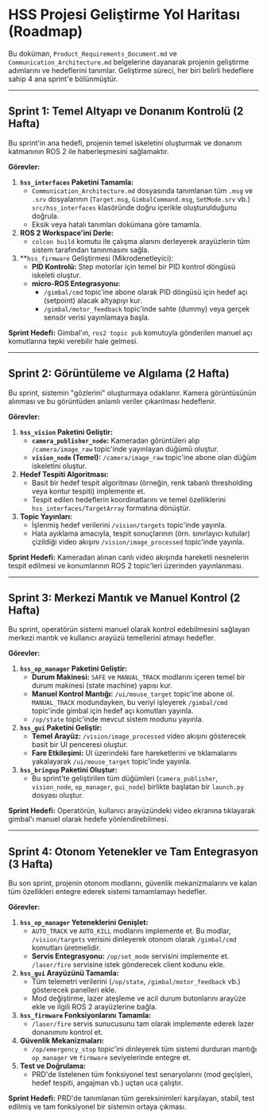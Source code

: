 # HSS Projesi Geliştirme Yol Haritası (Roadmap)

Bu doküman, `Product_Requirements_Document.md` ve `Communication_Architecture.md` belgelerine dayanarak projenin geliştirme adımlarını ve hedeflerini tanımlar. Geliştirme süreci, her biri belirli hedeflere sahip 4 ana sprint'e bölünmüştür.

---

## Sprint 1: Temel Altyapı ve Donanım Kontrolü (2 Hafta)

Bu sprint'in ana hedefi, projenin temel iskeletini oluşturmak ve donanım katmanının ROS 2 ile haberleşmesini sağlamaktır.

**Görevler:**
1.  **`hss_interfaces` Paketini Tamamla:**
    -   `Communication_Architecture.md` dosyasında tanımlanan tüm `.msg` ve `.srv` dosyalarının (`Target.msg`, `GimbalCommand.msg`, `SetMode.srv` vb.) `src/hss_interfaces` klasöründe doğru içerikle oluşturulduğunu doğrula.
    -   Eksik veya hatalı tanımları dokümana göre tamamla.
2.  **ROS 2 Workspace'ini Derle:**
    -   `colcon build` komutu ile çalışma alanını derleyerek arayüzlerin tüm sistem tarafından tanınmasını sağla.
3.  **`hss_firmware` Geliştirmesi (Mikrodenetleyici):
    -   **PID Kontrolü:** Step motorlar için temel bir PID kontrol döngüsü iskeleti oluştur.
    -   **micro-ROS Entegrasyonu:**
        -   `/gimbal/cmd` topic'ine abone olarak PID döngüsü için hedef açı (setpoint) alacak altyapıyı kur.
        -   `/gimbal/motor_feedback` topic'inde sahte (dummy) veya gerçek sensör verisi yayınlamaya başla.

**Sprint Hedefi:** Gimbal'ın, `ros2 topic pub` komutuyla gönderilen manuel açı komutlarına tepki verebilir hale gelmesi.

---

## Sprint 2: Görüntüleme ve Algılama (2 Hafta)

Bu sprint, sistemin "gözlerini" oluşturmaya odaklanır. Kamera görüntüsünün alınması ve bu görüntüden anlamlı veriler çıkarılması hedeflenir.

**Görevler:**
1.  **`hss_vision` Paketini Geliştir:**
    -   **`camera_publisher_node`:** Kameradan görüntüleri alıp `/camera/image_raw` topic'inde yayınlayan düğümü oluştur.
    -   **`vision_node` (Temel):** `/camera/image_raw` topic'ine abone olan düğüm iskeletini oluştur.
2.  **Hedef Tespiti Algoritması:**
    -   Basit bir hedef tespit algoritması (örneğin, renk tabanlı thresholding veya kontur tespiti) implemente et.
    -   Tespit edilen hedeflerin koordinatlarını ve temel özelliklerini `hss_interfaces/TargetArray` formatına dönüştür.
3.  **Topic Yayınları:**
    -   İşlenmiş hedef verilerini `/vision/targets` topic'inde yayınla.
    -   Hata ayıklama amacıyla, tespit sonuçlarının (örn. sınırlayıcı kutular) çizildiği video akışını `/vision/image_processed` topic'inde yayınla.

**Sprint Hedefi:** Kameradan alınan canlı video akışında hareketli nesnelerin tespit edilmesi ve konumlarının ROS 2 topic'leri üzerinden yayınlanması.

---

## Sprint 3: Merkezi Mantık ve Manuel Kontrol (2 Hafta)

Bu sprint, operatörün sistemi manuel olarak kontrol edebilmesini sağlayan merkezi mantık ve kullanıcı arayüzü temellerini atmayı hedefler.

**Görevler:**
1.  **`hss_op_manager` Paketini Geliştir:**
    -   **Durum Makinesi:** `SAFE` ve `MANUAL_TRACK` modlarını içeren temel bir durum makinesi (state machine) yapısı kur.
    -   **Manuel Kontrol Mantığı:** `/ui/mouse_target` topic'ine abone ol. `MANUAL_TRACK` modundayken, bu veriyi işleyerek `/gimbal/cmd` topic'inde gimbal için hedef açı komutları yayınla.
    -   `/op/state` topic'inde mevcut sistem modunu yayınla.
2.  **`hss_gui` Paketini Geliştir:**
    -   **Temel Arayüz:** `/vision/image_processed` video akışını gösterecek basit bir UI penceresi oluştur.
    -   **Fare Etkileşimi:** UI üzerindeki fare hareketlerini ve tıklamalarını yakalayarak `/ui/mouse_target` topic'inde yayınla.
3.  **`hss_bringup` Paketini Oluştur:**
    -   Bu sprint'te geliştirilen tüm düğümleri (`camera_publisher`, `vision_node`, `op_manager`, `gui_node`) birlikte başlatan bir `launch.py` dosyası oluştur.

**Sprint Hedefi:** Operatörün, kullanıcı arayüzündeki video ekranına tıklayarak gimbal'ı manuel olarak hedefe yönlendirebilmesi.

---

## Sprint 4: Otonom Yetenekler ve Tam Entegrasyon (3 Hafta)

Bu son sprint, projenin otonom modlarını, güvenlik mekanizmalarını ve kalan tüm özellikleri entegre ederek sistemi tamamlamayı hedefler.

**Görevler:**
1.  **`hss_op_manager` Yeteneklerini Genişlet:**
    -   `AUTO_TRACK` ve `AUTO_KILL` modlarını implemente et. Bu modlar, `/vision/targets` verisini dinleyerek otonom olarak `/gimbal/cmd` komutları üretmelidir.
    -   **Servis Entegrasyonu:** `/op/set_mode` servisini implemente et. `/laser/fire` servisine istek gönderecek client kodunu ekle.
2.  **`hss_gui` Arayüzünü Tamamla:**
    -   Tüm telemetri verilerini (`/op/state`, `/gimbal/motor_feedback` vb.) gösterecek panelleri ekle.
    -   Mod değiştirme, lazer ateşleme ve acil durum butonlarını arayüze ekle ve ilgili ROS 2 arayüzlerine bağla.
3.  **`hss_firmware` Fonksiyonlarını Tamamla:**
    -   `/laser/fire` servis sunucusunu tam olarak implemente ederek lazer donanımını kontrol et.
4.  **Güvenlik Mekanizmaları:**
    -   `/op/emergency_stop` topic'ini dinleyerek tüm sistemi durduran mantığı `op_manager` ve `firmware` seviyelerinde entegre et.
5.  **Test ve Doğrulama:**
    -   PRD'de listelenen tüm fonksiyonel test senaryolarını (mod geçişleri, hedef tespiti, angajman vb.) uçtan uca çalıştır.

**Sprint Hedefi:** PRD'de tanımlanan tüm gereksinimleri karşılayan, stabil, test edilmiş ve tam fonksiyonel bir sistemin ortaya çıkması.
